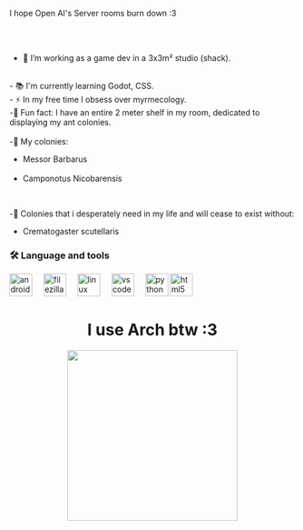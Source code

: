 <p align="left">I hope Open AI's Server rooms burn down :3

<br><br>

- 🔭 I’m working as a game dev in a 3x3m² studio (shack).
<br>
- 📚 I'm currently learning Godot, CSS.
<br>
- ⚡ In my free time I obsess over myrmecology.
<br>
-👾 Fun fact: I have an entire 2 meter shelf in my room, dedicated to displaying my ant colonies.<br><br>-🐜 My colonies:<br>

<ul>
<li>Messor Barbarus</li>
<br>  
<li>Camponotus Nicobarensis</li>
</ul>

<br>

-🐜 Colonies that i desperately need in my life and will cease to exist without:<br></p>
<ul>
<li>Crematogaster scutellaris</li>
</ul>

</p>

<h3 align="left">🛠 Language and tools</h3>

<div align="left">
  <img src="https://cdn.jsdelivr.net/gh/devicons/devicon/icons/android/android-original.svg" height="40" alt="android logo"  />
  <img width="12" />
  <img src="https://cdn.jsdelivr.net/gh/devicons/devicon/icons/filezilla/filezilla-plain.svg" height="40" alt="filezilla logo"  />
  <img width="12" />
  <img src="https://cdn.jsdelivr.net/gh/devicons/devicon/icons/linux/linux-original.svg" height="40" alt="linux logo"  />
  <img width="12" />
  <img src="https://cdn.jsdelivr.net/gh/devicons/devicon/icons/vscode/vscode-original.svg" height="40" alt="vscode logo"  />
  <img width="12" />
  <img src="https://cdn.jsdelivr.net/gh/devicons/devicon/icons/python/python-original.svg" height="40" alt="python logo"  />
  <img src="https://cdn.jsdelivr.net/gh/devicons/devicon/icons/html5/html5-original.svg" height="40" alt="html5 logo"  />
  <img width="12"  />
</div>

<div align="center">

  <h1>I use Arch btw :3</h1>
  

  <img height="300" src="https://external-content.duckduckgo.com/iu/?u=https%3A%2F%2Fwww.videomeme.in%2Fwp-content%2Fuploads%2F2022%2F11%2FScreenshot_20221123-194309_Files-by-Google.jpg&f=1&nofb=1&ipt=7e3b4c3c0c64989cf95012e4569a378f165743d650ea7f515270a1d1c95c200d&ipo=images"  />

</div>
